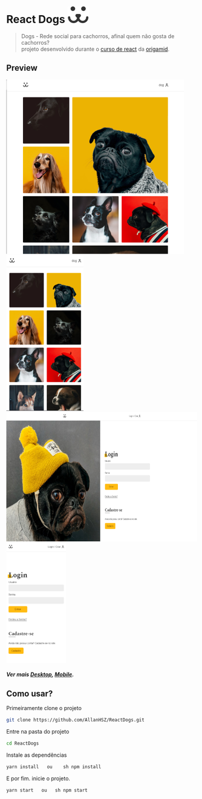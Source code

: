 # React Dogs ![](./src/Assets/dogs.svg)

> Dogs - Rede social para cachorros, afinal quem não gosta de cachorros?
> <br> projeto desenvolvido durante o [curso de react][curso] da [origamid][origamid].

## Preview

<img src="./preview/home.png" height="461" width="470"> <img src="./preview/mobile/home.png" height="412" width="204">
<img src="./preview/login.png" height="342" width="700"> <img src="./preview/mobile/login.png" height="318" width="158">

##### Ver mais [Desktop][desktop], [Mobile][mobile].

## Como usar?

Primeiramente clone o projeto

```sh
git clone https://github.com/AllanHSZ/ReactDogs.git
```

Entre na pasta do projeto

```sh
cd ReactDogs
```

Instale as dependências

```sh
yarn install   ou    sh npm install
```

E por fim. inicie o projeto.

```sh
yarn start   ou   sh npm start
```

[desktop]: https://github.com/AllanHSZ/ReactDogs/tree/master/preview
[mobile]: https://github.com/AllanHSZ/ReactDogs/tree/master/preview/mobile
[origamid]: https://www.origamid.com/
[curso]: https://www.origamid.com/curso/react-completo/
